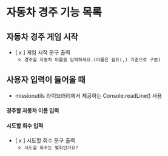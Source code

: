 # 자동차 경주 기능 목록
## 자동차 경주 게임 시작
- [ x ] 게임 시작 문구 출력
  - `경주할 자동차 이름을 입력하세요.(이름은 쉼표(,) 기준으로 구분)`

## 사용자 입력이 들어올 때
- missionutils 라이브러리에서 제공하는 Console.readLine() 사용
#### 경주할 자동차 이름 입력

#### 시도할 회수 입력
- [ x ] 시도할 회수 문구 출력 
  - `시도할 회수는 몇회인가요?`